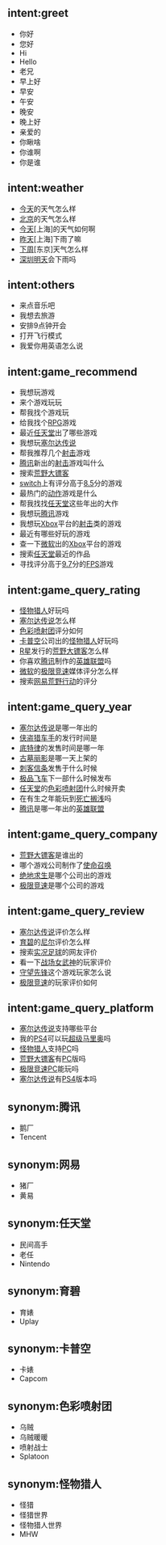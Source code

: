 ## intent:greet
- 你好
- 您好
- Hi
- Hello
- 老兄
- 早上好
- 早安
- 午安
- 晚安
- 晚上好
- 亲爱的
- 你瞅啥
- 你谁啊
- 你是谁

## intent:weather
- [今天](date)的天气怎么样
- [北京](location)的天气怎么样
- [今天](date)[上海]的天气如何啊
- [昨天](date)[上海]下雨了嘛
- [下周](date)[东京]天气怎么样
- [深圳](location)[明天](date)会下雨吗

## intent:others
- 来点音乐吧
- 我想去旅游
- 安排9点钟开会
- 打开飞行模式
- 我爱你用英语怎么说

## intent:game_recommend
- 我想玩游戏
- 来个游戏玩玩
- 帮我找个游戏玩
- 给我找个[RPG](type)游戏
- 最近[任天堂](company)出了哪些游戏
- 我想玩[塞尔达传说](name)
- 帮我推荐几个[射击](type)游戏
- [腾讯](company)新出的[射击](type)游戏叫什么
- 搜索[荒野大镖客](name)
- [switch](platform)上有评分高于[8.5](score)分的游戏
- 最热门的[动作](type)游戏是什么
- 帮我找找[任天堂](company)这些年出的大作
- 我想玩[腾讯](company)游戏
- 我想玩[Xbox](platform)平台的[射击](type)类的游戏
- 最近有哪些好玩的游戏
- 查一下[微软](company)出的[Xbox](platform)平台的游戏
- 搜索[任天堂](company)最近的作品
- 寻找评分高于[9.7](score)分的[FPS](type)游戏

## intent:game_query_rating
- [怪物猎人](name)好玩吗
- [塞尔达传说](name)怎么样
- [色彩喷射团](name)评分如何
- [卡普空](company)公司出的[怪物猎人](name)好玩吗
- [R星](company)发行的[荒野大镖客](name)怎么样
- 你喜欢[腾讯](company)制作的[英雄联盟](name)吗
- [微软](company)的[极限竞速](name)媒体评分怎么样
- 搜索[网易](company)[荒野行动](name)的评分

## intent:game_query_year
- [塞尔达传说](name)是哪一年出的
- [侠盗猎车手](name)的发行时间是
- [底特律](name)的发售时间是哪一年
- [古墓丽影](name)是哪一天上架的
- [刺客信条](name)发售于什么时候
- [极品飞车](name)下一部什么时候发布
- [任天堂](company)的[色彩喷射团](name)什么时候开卖
- 在有生之年能玩到[死亡搁浅](game)吗
- [腾讯](company)是哪一年出的[英雄联盟](game)

## intent:game_query_company
- [荒野大镖客](name)是谁出的
- 哪个游戏公司制作了[使命召唤](name)
- [绝地求生](name)是哪个公司出的游戏
- [极限竞速](name)是哪个公司的游戏

## intent:game_query_review
- [塞尔达传说](name)评价怎么样
- [育碧](company)的[尼尔](name)评价怎么样
- 搜索[实况足球](name)的网友评价
- 看一下[战场女武神](name)的玩家评价
- [守望先锋](name)这个游戏玩家怎么说
- [极限竞速](name)的玩家评价如何

## intent:game_query_platform
- [塞尔达传说](name)支持哪些平台
- 我的[PS4](platform)可以玩[超级马里奥](name)吗
- [怪物猎人](name)支持[PC](platform)吗
- [荒野大镖客](name)有[PC](platform)版吗
- [极限竞速](name)[PC](platform)能玩吗
- [塞尔达传说](game)有[PS4](platform)版本吗

## synonym:腾讯
- 鹅厂
- Tencent

## synonym:网易
- 猪厂
- 黄易

## synonym:任天堂
- 民间高手
- 老任
- Nintendo

## synonym:育碧
- 育婊
- Uplay

## synonym:卡普空
- 卡婊
- Capcom

## synonym:色彩喷射团
- 乌贼
- 乌贼暖暖
- 喷射战士
- Splatoon

## synonym:怪物猎人
- 怪猎
- 怪猎世界
- 怪物猎人世界
- MHW